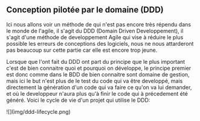 ## Conception pilotée par le domaine (DDD)

Ici nous allons voir un méthode de qui n'est pas encore très répendu dans le monde de l'agile, il s'agit du DDD (Domain Driven Developpement), il s'agit d'une méthode de developpement Agile qui vise à réduire le plus possible les erreurs de conceptions des logiciels, nous ne nous attarderont pas beaucoup sur cette partie car elle est encore trop jeune.

Lorsque que l'ont fait du DDD ont part du principe que le plus important c'est de bien connaitre quoi et pourquoi on développe, le principe premier est donc comme dans le BDD de bien connaitre sont domaine de gestion, mais ici le but n'est plus de le test du code qui va être developpé, mais directement la génération d'un code qui va faire ce qu'on va lui demander, et où le developpeur n'aura plus qu'à finir le code qui à précedement été généré. Voici le cycle de vie d'un projet qui utilise le DDD:

<div>![](img/ddd-lifecycle.png)</div>

